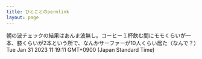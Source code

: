```yaml
---
title: ひとことのpermlink
layout: page
---
```

<div class="box" dt="1675131551373">
  朝の波チェックの結果はあんま波無し。コーヒー１杯飲む間にモモくらいが一本、膝くらいが2本という所で、なんかサーファーが10人くらい居た（なんで？）
  <div class="content is-small">Tue Jan 31 2023 11:19:11 GMT+0900 (Japan Standard Time)</div>
</div>